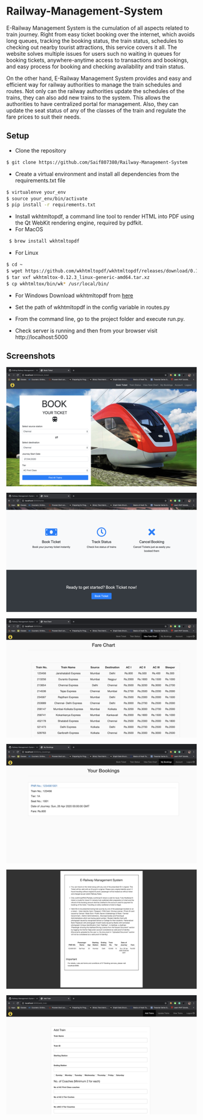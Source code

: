 # Railway-Management-System
E-Railway Management System is the cumulation of all aspects related to train journey. Right from easy ticket booking over the internet, which avoids long queues, tracking the booking status, the train status, schedules to checking out nearby tourist attractions, this service covers it all. The website solves multiple issues for users such no waiting in queues for booking tickets, anywhere-anytime access to transactions and bookings, and easy process for booking and checking availability and train status.

On the other hand, E-Railway Management System provides and easy and efficient way for railway authorities to manage the train schedules and routes. Not only can the railway authorities update the schedules of the trains, they can also add new trains to the system. This allows the authorities to have centralized portal for management. Also, they can update the seat status of any of the classes of the train and regulate the fare prices to suit their needs.


## Setup

* Clone the repository
```bash
$ git clone https://github.com/Saif807380/Railway-Management-System
```
* Create a virtual environment and install all dependencies from the requirements.txt file
```bash
$ virtualenve your_env
$ source your_env/bin/activate
$ pip install -r requirements.txt
```
* Install wkhtmltopdf, a command line tool to render HTML into PDF using the Qt WebKit rendering engine, required by pdfkit.
 * For MacOS
 ```bash
  $ brew install wkhtmltopdf
 ```
 * For Linux
 ```bash
 $ cd ~
 $ wget https://github.com/wkhtmltopdf/wkhtmltopdf/releases/download/0.12.3/wkhtmltox-0.12.3_linux-generic-amd64.tar.xz
 $ tar vxf wkhtmltox-0.12.3_linux-generic-amd64.tar.xz 
 $ cp wkhtmltox/bin/wk* /usr/local/bin/
 ```
 * For Windows
 Download wkhtmltopdf from [here](https://wkhtmltopdf.org/downloads.html)

* Set the path of wkhtmltopdf in the config variable in routes.py

*	From the command line, go to the project folder and execute run.py.

*	Check server is running and then from your browser visit http://localhost:5000 

## Screenshots

![Book Tickets](https://github.com/Saif807380/Railway-Management-System/blob/master/Images/Screenshot%202020-04-27%20at%2017.59.41.png)

![Features](https://github.com/Saif807380/Railway-Management-System/blob/master/Images/Screenshot%202020-04-27%20at%2018.02.16.png)

![Fare Chart](https://github.com/Saif807380/Railway-Management-System/blob/master/Images/Screenshot%202020-04-27%20at%2018.02.25.png)

![Bookings](https://github.com/Saif807380/Railway-Management-System/blob/master/Images/Screenshot%202020-04-27%20at%2018.02.33.png)

![Ticket](https://github.com/Saif807380/Railway-Management-System/blob/master/Images/Screenshot%202020-04-27%20at%2017.14.13.png)

![Admin Add Trains](https://github.com/Saif807380/Railway-Management-System/blob/master/Images/Screenshot%202020-04-27%20at%2018.03.27.png)
